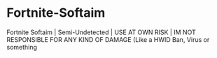 # Fortnite-Softaim
Fortnite Softaim | Semi-Undetected | USE AT OWN RISK | IM NOT RESPONSIBLE FOR ANY KIND OF DAMAGE (Like a HWID Ban, Virus or something
